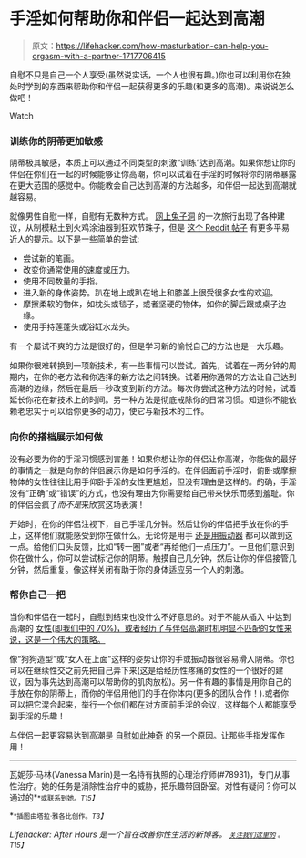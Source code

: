 # 手淫如何帮助你和伴侣一起达到高潮

> 原文：<https://lifehacker.com/how-masturbation-can-help-you-orgasm-with-a-partner-1717706415>

自慰不只是自己一个人享受(虽然说实话，一个人也很有趣。)你也可以利用你在独处时学到的东西来帮助你和伴侣一起获得更多的乐趣(和更多的高潮)。来说说怎么做吧！

Watch

### 训练你的阴蒂更加敏感

阴蒂极其敏感，本质上可以通过不同类型的刺激“训练”达到高潮。如果你想让你的伴侣在你们在一起的时候能够让你高潮，你可以试着在手淫的时候将你的阴蒂暴露在更大范围的感觉中。你能教会自己达到高潮的方法越多，和伴侣一起达到高潮就越容易。

就像男性自慰一样，自慰有无数种方式。 [网上兔子洞](http://www.letsmasturbate.com/women/index.shtml) 的一次旅行出现了各种建议，从制模粘土到火鸡涂油器到狂欢节珠子，但是 [这个 Reddit 帖子](http://www.reddit.com/r/sex/comments/1724jq/women_of_reddit_how_do_you_really_masturbate/) 有更多平易近人的提示。以下是一些简单的尝试:

*   尝试新的笔画。
*   改变你通常使用的速度或压力。
*   使用不同数量的手指。
*   进入新的身体姿势。趴在地上或趴在地上和膝盖上很受很多女性的欢迎。
*   摩擦柔软的物体，如枕头或毯子，或者坚硬的物体，如你的脚后跟或桌子边缘。
*   使用手持莲蓬头或浴缸水龙头。

有一个屡试不爽的方法是很好的，但是学习新的愉悦自己的方法也是一大乐趣。

如果你很难转换到一项新技术，有一些事情可以尝试。首先，试着在一两分钟的周期内，在你的老方法和你选择的新方法之间转换。试着用你通常的方法让自己达到高潮的边缘，然后在最后一秒改变到新的方法。每次你尝试这种方法的时候，试着延长你花在新技术上的时间。另一种方法是彻底戒除你的日常习惯。知道你不能依赖老忠实于可以给你更多的动力，使它与新技术的工作。

### 向你的搭档展示如何做

没有必要为你的手淫习惯感到害羞！如果你想让你的伴侣让你高潮，你能做的最好的事情之一就是向你的伴侣展示你是如何手淫的。在伴侣面前手淫时，俯卧或摩擦物体的女性往往比用手仰卧手淫的女性更尴尬，但没有理由是这样的。的确，手淫没有“正确”或“错误”的方式，也没有理由为你需要给自己带来快乐而感到羞耻。你的伴侣会疯了*而不是*来欣赏这场表演！

开始时，在你的伴侣注视下，自己手淫几分钟。然后让你的伴侣把手放在你的手上，这样他们就能感受到你在做什么。无论你是用手 [还是用振动器](https://lifehacker.com/a-newcomers-guide-to-masturbating-with-a-vibrator-1715629344) 都可以做到这一点。给他们口头反馈，比如“转一圈”或者“再给他们一点压力”。一旦他们意识到你在做什么，你可以尝试标记你的阴蒂。触摸自己几分钟，然后让你的伴侣接管几分钟，然后重复。像这样关闭有助于你的身体适应另一个人的刺激。

### 帮你自己一把

当你和伴侣在一起时，自慰到结束也没什么不好意思的。对于不能从插入 中达到高潮的 [女性(即我们中的 70%)，或者经历了与伴侣高潮时机明显不匹配的女性来说，这是一个伟大的策略。](https://lifehacker.com/the-simplest-way-to-orgasm-if-penetration-isn-t-enough-1695351842)

像“狗狗造型”或“女人在上面”这样的姿势让你的手或振动器很容易滑入阴蒂。你也可以在继续性交之前先把自己弄下来(这是给经历性疼痛的女性的一个很好的建议，因为事先达到高潮可以帮助你的肌肉放松)。另一件有趣的事情是用你自己的手放在你的阴蒂上，而你的伴侣用他们的手在你体内(更多的团队合作！).或者你可以把它混合起来，举行一个你们都在对方面前手淫的会议，这样每个人都能享受到手淫的乐趣！

与伴侣一起更容易达到高潮是 [自慰如此神奇](https://lifehacker.com/a-womans-guide-to-learning-to-love-masturbation-1713950621) 的另一个原因。让那些手指发挥作用！

* * *

瓦妮莎·马林(Vanessa Marin)是一名持有执照的心理治疗师(#78931)，专门从事性治疗。她的任务是消除性治疗中的威胁，把乐趣带回卧室。对性有疑问？你可以通过的[<small></small>](mailto:Vanessa.Marin@Lifehacker.com)*<small>*或联系到她。*T15】</small>*

*<small>*插图由塔拉·雅各比创作。*T3】</small>*

*Lifehacker: After Hours 是一个旨在改善你性生活的新博客。 [<small>*关注我们这里的*</small>](https://twitter.com/LHAfterHours) <small>*。*T15】</small>*